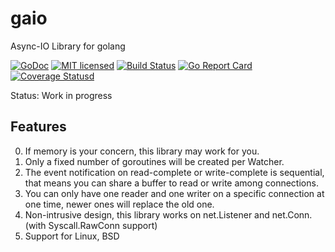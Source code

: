 # gaio

Async-IO Library for golang

[![GoDoc][1]][2] [![MIT licensed][3]][4] [![Build Status][5]][6] [![Go Report Card][7]][8] [![Coverage Statusd][9]][10]

[1]: https://godoc.org/github.com/xtaci/gaio?status.svg
[2]: https://godoc.org/github.com/xtaci/gaio
[3]: https://img.shields.io/badge/license-MIT-blue.svg
[4]: LICENSE
[5]: https://travis-ci.org/xtaci/gaio.svg?branch=master
[6]: https://travis-ci.org/xtaci/gaio
[7]: https://goreportcard.com/badge/github.com/xtaci/gaio
[8]: https://goreportcard.com/report/github.com/xtaci/gaio
[9]: https://codecov.io/gh/xtaci/gaio/branch/master/graph/badge.svg
[10]: https://codecov.io/gh/xtaci/gaio


Status: Work in progress

## Features

0. If memory is your concern, this library may work for you.
1. Only a fixed number of goroutines will be created per Watcher.
2. The event notification on read-complete or write-complete is sequential, that means you can share a buffer to read or write among connections.
3. You can only have one reader and one writer on a specific connection at one time, newer ones will replace the old one.
4. Non-intrusive design, this library works on net.Listener and net.Conn. (with Syscall.RawConn support)
5. Support for Linux, BSD

